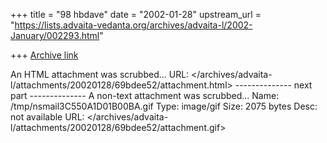 +++
title = "98 hbdave"
date = "2002-01-28"
upstream_url = "https://lists.advaita-vedanta.org/archives/advaita-l/2002-January/002293.html"

+++
[Archive link](https://lists.advaita-vedanta.org/archives/advaita-l/2002-January/002293.html)

An HTML attachment was scrubbed...
URL: </archives/advaita-l/attachments/20020128/69bdee52/attachment.html>
-------------- next part --------------
A non-text attachment was scrubbed...
Name: /tmp/nsmail3C550A1D01B00BA.gif
Type: image/gif
Size: 2075 bytes
Desc: not available
URL: </archives/advaita-l/attachments/20020128/69bdee52/attachment.gif>
